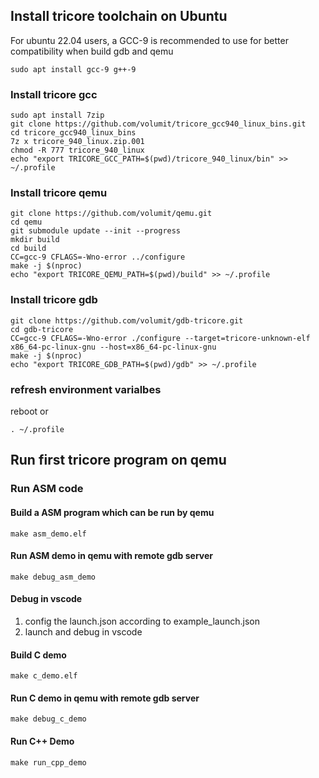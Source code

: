 ## Install tricore toolchain on Ubuntu
For ubuntu 22.04 users, a GCC-9 is recommended to use for better compatibility when build gdb and qemu
```shell
sudo apt install gcc-9 g++-9
```

### Install tricore gcc
```shell
sudo apt install 7zip
git clone https://github.com/volumit/tricore_gcc940_linux_bins.git
cd tricore_gcc940_linux_bins
7z x tricore_940_linux.zip.001
chmod -R 777 tricore_940_linux
echo "export TRICORE_GCC_PATH=$(pwd)/tricore_940_linux/bin" >> ~/.profile
```

### Install tricore qemu
```shell
git clone https://github.com/volumit/qemu.git
cd qemu
git submodule update --init --progress
mkdir build
cd build
CC=gcc-9 CFLAGS=-Wno-error ../configure
make -j $(nproc)
echo "export TRICORE_QEMU_PATH=$(pwd)/build" >> ~/.profile
```

### Install tricore gdb
```shell
git clone https://github.com/volumit/gdb-tricore.git
cd gdb-tricore
CC=gcc-9 CFLAGS=-Wno-error ./configure --target=tricore-unknown-elf x86_64-pc-linux-gnu --host=x86_64-pc-linux-gnu
make -j $(nproc)
echo "export TRICORE_GDB_PATH=$(pwd)/gdb" >> ~/.profile
```

### refresh environment varialbes
reboot
or
```shell
. ~/.profile
```

## Run first tricore program on qemu
### Run ASM code
#### Build a ASM program which can be run by qemu
```shell
make asm_demo.elf
```
#### Run ASM demo in qemu with remote gdb server
```shell
make debug_asm_demo
```
#### Debug in vscode
1. config the launch.json according to example_launch.json
2. launch and debug in vscode

#### Build C demo
```shell
make c_demo.elf
```
#### Run C demo in qemu with remote gdb server
```shell
make debug_c_demo
```

#### Run C++ Demo
```shell
make run_cpp_demo
```



